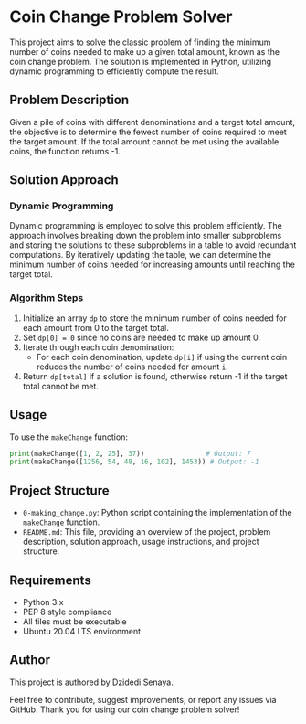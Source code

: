 # Coin Change Problem Solver

This project aims to solve the classic problem of finding the minimum number of coins needed to make up a given total amount, known as the coin change problem. The solution is implemented in Python, utilizing dynamic programming to efficiently compute the result.

## Problem Description

Given a pile of coins with different denominations and a target total amount, the objective is to determine the fewest number of coins required to meet the target amount. If the total amount cannot be met using the available coins, the function returns -1.

## Solution Approach

### Dynamic Programming

Dynamic programming is employed to solve this problem efficiently. The approach involves breaking down the problem into smaller subproblems and storing the solutions to these subproblems in a table to avoid redundant computations. By iteratively updating the table, we can determine the minimum number of coins needed for increasing amounts until reaching the target total.

### Algorithm Steps

1. Initialize an array `dp` to store the minimum number of coins needed for each amount from 0 to the target total.
2. Set `dp[0] = 0` since no coins are needed to make up amount 0.
3. Iterate through each coin denomination:
   - For each coin denomination, update `dp[i]` if using the current coin reduces the number of coins needed for amount `i`.
4. Return `dp[total]` if a solution is found, otherwise return -1 if the target total cannot be met.

## Usage

To use the `makeChange` function:

```python
print(makeChange([1, 2, 25], 37))               # Output: 7
print(makeChange([1256, 54, 48, 16, 102], 1453)) # Output: -1
```

## Project Structure

- `0-making_change.py`: Python script containing the implementation of the `makeChange` function.
- `README.md`: This file, providing an overview of the project, problem description, solution approach, usage instructions, and project structure.

## Requirements

- Python 3.x
- PEP 8 style compliance
- All files must be executable
- Ubuntu 20.04 LTS environment

## Author

This project is authored by Dzidedi Senaya. 

Feel free to contribute, suggest improvements, or report any issues via GitHub. Thank you for using our coin change problem solver!
